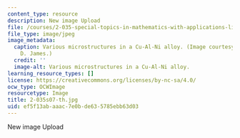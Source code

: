 ```yaml
---
content_type: resource
description: New image Upload
file: /courses/2-035-special-topics-in-mathematics-with-applications-linear-algebra-and-the-calculus-of-variations-spring-2007/ef5f13abaaac7e0bde635785ebb63d03_2-035s07-th.jpg
file_type: image/jpeg
image_metadata:
  caption: Various microstructures in a Cu-Al-Ni alloy. (Image courtesy of Prof. Richard
    D. James.)
  credit: ''
  image-alt: Various microstructures in a Cu-Al-Ni alloy.
learning_resource_types: []
license: https://creativecommons.org/licenses/by-nc-sa/4.0/
ocw_type: OCWImage
resourcetype: Image
title: 2-035s07-th.jpg
uid: ef5f13ab-aaac-7e0b-de63-5785ebb63d03
---
```

New image Upload